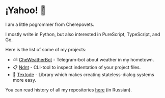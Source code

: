 # ¡Yahoo! :partying_face:

I am a little pogrommer from Cherepovets.

I mostly write in Python, but also interested in PureScript, TypeScript, and Go.

Here is the list of some of my projects:

- :partly_sunny: [CheWeatherBot](https://github.com/Masynchin/CheWeatherBot) -
  Telegram-bot about weather in my hometown.
- :clipboard: [Ndnt](https://github.com/Masynchin/ndnt) -
  CLI-tool to inspect indentation of your project files.
- :speech_balloon: [Textode](https://github.com/Masynchin/textode) -
  Library which makes creating stateless-dialog systems more easy.

You can read history of all my repositories
[here](https://github.com/Masynchin/history) (in Russian).
